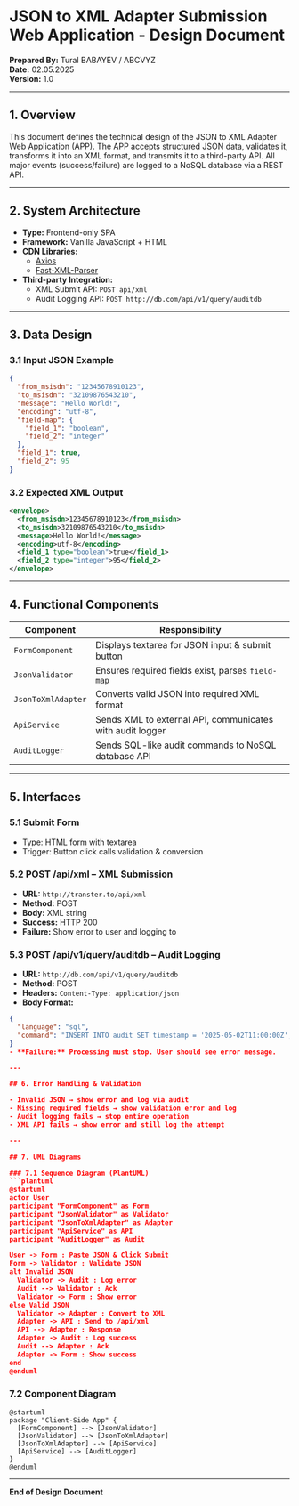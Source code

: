 # JSON to XML Adapter Submission Web Application - Design Document

**Prepared By:** Tural BABAYEV / ABCVYZ  
**Date:** 02.05.2025  
**Version:** 1.0

---

## 1. Overview
This document defines the technical design of the JSON to XML Adapter Web Application (APP). The APP accepts structured JSON data, validates it, transforms it into an XML format, and transmits it to a third-party API. All major events (success/failure) are logged to a NoSQL database via a REST API.

---

## 2. System Architecture

- **Type:** Frontend-only SPA
- **Framework:** Vanilla JavaScript + HTML
- **CDN Libraries:**
  - [Axios](https://cdn.jsdelivr.net/npm/axios)
  - [Fast-XML-Parser](https://cdn.jsdelivr.net/npm/fast-xml-parser)
- **Third-party Integration:**
  - XML Submit API: `POST api/xml`
  - Audit Logging API: `POST http://db.com/api/v1/query/auditdb`

---

## 3. Data Design

### 3.1 Input JSON Example
```json
{
  "from_msisdn": "12345678910123",
  "to_msisdn": "32109876543210",
  "message": "Hello World!",
  "encoding": "utf-8",
  "field-map": {
    "field_1": "boolean",
    "field_2": "integer"
  },
  "field_1": true,
  "field_2": 95
}
```

### 3.2 Expected XML Output
```xml
<envelope>
  <from_msisdn>12345678910123</from_msisdn>
  <to_msisdn>32109876543210</to_msisdn>
  <message>Hello World!</message>
  <encoding>utf-8</encoding>
  <field_1 type="boolean">true</field_1>
  <field_2 type="integer">95</field_2>
</envelope>
```

---

## 4. Functional Components

| Component | Responsibility |
|-----------|----------------|
| `FormComponent` | Displays textarea for JSON input & submit button |
| `JsonValidator` | Ensures required fields exist, parses `field-map` |
| `JsonToXmlAdapter` | Converts valid JSON into required XML format |
| `ApiService` | Sends XML to external API, communicates with audit logger |
| `AuditLogger` | Sends SQL-like audit commands to NoSQL database API |

---

## 5. Interfaces

### 5.1 Submit Form
- Type: HTML form with textarea
- Trigger: Button click calls validation & conversion

### 5.2 POST /api/xml – XML Submission
- **URL:** `http://transter.to/api/xml`
- **Method:** POST
- **Body:** XML string
- **Success:** HTTP 200
- **Failure:** Show error to user and logging to

### 5.3 POST /api/v1/query/auditdb – Audit Logging
- **URL:** `http://db.com/api/v1/query/auditdb`
- **Method:** POST
- **Headers:** `Content-Type: application/json`
- **Body Format:**
```json
{
  "language": "sql",
  "command": "INSERT INTO audit SET timestamp = '2025-05-02T11:00:00Z', status = 'success', details = 'XML sent'"
}
- **Failure:** Processing must stop. User should see error message.

---

## 6. Error Handling & Validation

- Invalid JSON → show error and log via audit
- Missing required fields → show validation error and log
- Audit logging fails → stop entire operation
- XML API fails → show error and still log the attempt

---

## 7. UML Diagrams

### 7.1 Sequence Diagram (PlantUML)
```plantuml
@startuml
actor User
participant "FormComponent" as Form
participant "JsonValidator" as Validator
participant "JsonToXmlAdapter" as Adapter
participant "ApiService" as API
participant "AuditLogger" as Audit

User -> Form : Paste JSON & Click Submit
Form -> Validator : Validate JSON
alt Invalid JSON
  Validator -> Audit : Log error
  Audit --> Validator : Ack
  Validator -> Form : Show error
else Valid JSON
  Validator -> Adapter : Convert to XML
  Adapter -> API : Send to /api/xml
  API --> Adapter : Response
  Adapter -> Audit : Log success
  Audit --> Adapter : Ack
  Adapter -> Form : Show success
end
@enduml
```

### 7.2 Component Diagram
```plantuml
@startuml
package "Client-Side App" {
  [FormComponent] --> [JsonValidator]
  [JsonValidator] --> [JsonToXmlAdapter]
  [JsonToXmlAdapter] --> [ApiService]
  [ApiService] --> [AuditLogger]
}
@enduml
```


---

**End of Design Document**

